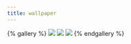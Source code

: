 ```yaml
---
title: wallpaper
---
```

{% gallery %}
![](https://c11njxxsblog.oss-cn-hangzhou.aliyuncs.com/20230613-214136.jpeg)
![](https://c11njxxsblog.oss-cn-hangzhou.aliyuncs.com/20230613-200823.jpeg)
![](https://c11njxxsblog.oss-cn-hangzhou.aliyuncs.com/IMG_5076.jpg)
{% endgallery %}